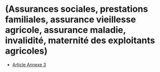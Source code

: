# (Assurances sociales, prestations familiales, assurance vieillesse agricole, assurance maladie, invalidité, maternité des exploitants agricoles)

- [Article Annexe 3](article-annexe-3.md)
